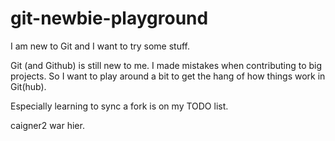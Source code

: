 # git-newbie-playground
I am new to Git and I want to try some stuff.

Git (and Github) is still new to me. 
I made mistakes when contributing to big projects.
So I want to play around a bit to get the hang of how things work in Git(hub).

Especially learning to sync a fork is on my TODO list.

caigner2 war hier.
